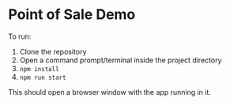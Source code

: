 # Point of Sale Demo

To run:  
1. Clone the repository
2. Open a command prompt/terminal inside the project directory
3. `npm install`
4. `npm run start`

This should open a browser window with the app running in it.